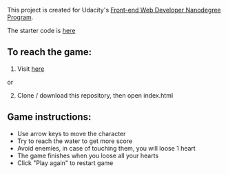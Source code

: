 This project is created for Udacity's [Front-end Web Developer Nanodegree Program](https://www.udacity.com/course/front-end-web-developer-nanodegree--nd001). 

The starter code is [here](https://github.com/udacity/frontend-nanodegree-arcade-game)

## To reach the game:

1. Visit [here](mka281.github.io/classic-arcade-game)

or

2. Clone / download this repository, then open index.html


## Game instructions:

* Use arrow keys to move the character
* Try to reach the water to get more score
* Avoid enemies, in case of touching them, you will loose 1 heart
* The game finishes when you loose all your hearts
* Click "Play again" to restart game